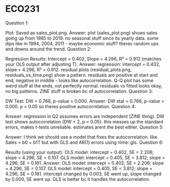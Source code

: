 # ECO231

Question 1:

Plot: Saved as sales_plot.png.
Answer: plot (sales_plot.png) shows sales going up from 1985 to 2019. no seasonal stuff since its yearly data. some dips like in 1994, 2004, 2011 - maybe economic stuff? theres random ups and downs around the trend.
Question 2:

Regression Results: Intercept = 0.402, Slope = 4.296, R² = 0.912 (matches your OLS output after adjusting T).
Answer: regression: intercept = 0.402, slope = 4.296, R² = 0.912. residual plots (residual_plots.png, residuals_vs_time.png) show a pattern. residuals are positive at start and end, negative in middle - looks like autocorrelation. Q-Q plot has some weird stuff at the ends, not perfectly normal. residuals vs fitted looks okay, no big patterns. ZINE stuff is broken bc of autocorrelation.
Question 3:

DW Test: DW = 0.766, p-value = 0.000.
Answer: DW stat = 0.766, p-value = 0.000. p < 0.05 so theres positive autocorrelation.
Question 4:

Answer: regression in Q2 assumes errors are independent (ZINE thing). DW test shows autocorrelation (DW < 2, p < 0.05). this messes up the standard errors, makes t-tests unreliable. estimates arent the best either.
Question 5:

Answer: I think we should use a model that fixes the autocorrelation. like Sales = b0 + b1T but with GLS and AR(1) errors using nlme::gls.
Question 6:

Results (using your output):
OLS model: intercept = 0.402, SE = 2.206; slope = 4.296, SE = 0.107.
GLS model: intercept = 0.405, SE = 3.812; slope = 4.296, SE = 0.181.
Answer: OLS model: intercept = 0.402, SE = 2.206; slope = 4.296, SE = 0.107. GLS model: intercept = 0.405, SE = 3.812; slope = 4.296, SE = 0.181. intercept changed by 0.003, SE went up, slope changed by 0.000, SE went up. GLS is better bc it handles the autocorrelation.

